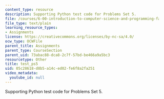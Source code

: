 ```yaml
---
content_type: resource
description: Supporting Python test code for Problems Set 5.
file: /courses/6-00-introduction-to-computer-science-and-programming-fall-2008/05c28618d8b5a14ced02fe6f8a2fa251_test_ps5.py
file_type: text/plain
learning_resource_types:
- Assignments
license: https://creativecommons.org/licenses/by-nc-sa/4.0/
ocw_type: OCWFile
parent_title: Assignments
parent_type: CourseSection
parent_uid: 73abac88-dca8-2c7f-57bd-be466a9a5bc3
resourcetype: Other
title: test_ps5
uid: 05c28618-d8b5-a14c-ed02-fe6f8a2fa251
video_metadata:
  youtube_id: null
---
```

Supporting Python test code for Problems Set 5.